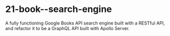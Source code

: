 # 21-book--search-engine
A fully functioning Google Books API search engine built with a RESTful API, and refactor it to be a GraphQL API built with Apollo Server.
